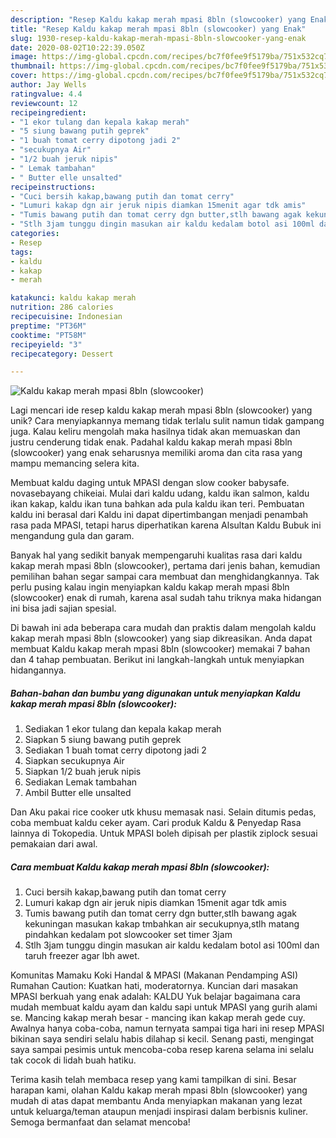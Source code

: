 ```yaml
---
description: "Resep Kaldu kakap merah mpasi 8bln (slowcooker) yang Enak"
title: "Resep Kaldu kakap merah mpasi 8bln (slowcooker) yang Enak"
slug: 1930-resep-kaldu-kakap-merah-mpasi-8bln-slowcooker-yang-enak
date: 2020-08-02T10:22:39.050Z
image: https://img-global.cpcdn.com/recipes/bc7f0fee9f5179ba/751x532cq70/kaldu-kakap-merah-mpasi-8bln-slowcooker-foto-resep-utama.jpg
thumbnail: https://img-global.cpcdn.com/recipes/bc7f0fee9f5179ba/751x532cq70/kaldu-kakap-merah-mpasi-8bln-slowcooker-foto-resep-utama.jpg
cover: https://img-global.cpcdn.com/recipes/bc7f0fee9f5179ba/751x532cq70/kaldu-kakap-merah-mpasi-8bln-slowcooker-foto-resep-utama.jpg
author: Jay Wells
ratingvalue: 4.4
reviewcount: 12
recipeingredient:
- "1 ekor tulang dan kepala kakap merah"
- "5 siung bawang putih geprek"
- "1 buah tomat cerry dipotong jadi 2"
- "secukupnya Air"
- "1/2 buah jeruk nipis"
- " Lemak tambahan"
- " Butter elle unsalted"
recipeinstructions:
- "Cuci bersih kakap,bawang putih dan tomat cerry"
- "Lumuri kakap dgn air jeruk nipis diamkan 15menit agar tdk amis"
- "Tumis bawang putih dan tomat cerry dgn butter,stlh bawang agak kekuningan masukan kakap tmbahkan air secukupnya,stlh matang pindahkan kedalam pot slowcooker set timer 3jam"
- "Stlh 3jam tunggu dingin masukan air kaldu kedalam botol asi 100ml dan taruh freezer agar lbh awet."
categories:
- Resep
tags:
- kaldu
- kakap
- merah

katakunci: kaldu kakap merah 
nutrition: 286 calories
recipecuisine: Indonesian
preptime: "PT36M"
cooktime: "PT58M"
recipeyield: "3"
recipecategory: Dessert

---
```



![Kaldu kakap merah mpasi 8bln (slowcooker)](https://img-global.cpcdn.com/recipes/bc7f0fee9f5179ba/751x532cq70/kaldu-kakap-merah-mpasi-8bln-slowcooker-foto-resep-utama.jpg)

Lagi mencari ide resep kaldu kakap merah mpasi 8bln (slowcooker) yang unik? Cara menyiapkannya memang tidak terlalu sulit namun tidak gampang juga. Kalau keliru mengolah maka hasilnya tidak akan memuaskan dan justru cenderung tidak enak. Padahal kaldu kakap merah mpasi 8bln (slowcooker) yang enak seharusnya memiliki aroma dan cita rasa yang mampu memancing selera kita.

Membuat kaldu daging untuk MPASI dengan slow cooker babysafe. novasebayang chikeiai. Mulai dari kaldu udang, kaldu ikan salmon, kaldu ikan kakap, kaldu ikan tuna bahkan ada pula kaldu ikan teri. Pembuatan kaldu ini berasal dari Kaldu ini dapat dipertimbangan menjadi penambah rasa pada MPASI, tetapi harus diperhatikan karena Alsultan Kaldu Bubuk ini mengandung gula dan garam.

Banyak hal yang sedikit banyak mempengaruhi kualitas rasa dari kaldu kakap merah mpasi 8bln (slowcooker), pertama dari jenis bahan, kemudian pemilihan bahan segar sampai cara membuat dan menghidangkannya. Tak perlu pusing kalau ingin menyiapkan kaldu kakap merah mpasi 8bln (slowcooker) enak di rumah, karena asal sudah tahu triknya maka hidangan ini bisa jadi sajian spesial.


Di bawah ini ada beberapa cara mudah dan praktis dalam mengolah kaldu kakap merah mpasi 8bln (slowcooker) yang siap dikreasikan. Anda dapat membuat Kaldu kakap merah mpasi 8bln (slowcooker) memakai 7 bahan dan 4 tahap pembuatan. Berikut ini langkah-langkah untuk menyiapkan hidangannya.

<!--inarticleads1-->

##### Bahan-bahan dan bumbu yang digunakan untuk menyiapkan Kaldu kakap merah mpasi 8bln (slowcooker):

1. Sediakan 1 ekor tulang dan kepala kakap merah
1. Siapkan 5 siung bawang putih geprek
1. Sediakan 1 buah tomat cerry dipotong jadi 2
1. Siapkan secukupnya Air
1. Siapkan 1/2 buah jeruk nipis
1. Sediakan  Lemak tambahan
1. Ambil  Butter elle unsalted


Dan Aku pakai rice cooker utk khusu memasak nasi. Selain ditumis pedas, coba membuat kaldu ceker ayam. Cari produk Kaldu &amp; Penyedap Rasa lainnya di Tokopedia. Untuk MPASI boleh dipisah per plastik ziplock sesuai pemakaian dari awal. 

<!--inarticleads2-->

##### Cara membuat Kaldu kakap merah mpasi 8bln (slowcooker):

1. Cuci bersih kakap,bawang putih dan tomat cerry
1. Lumuri kakap dgn air jeruk nipis diamkan 15menit agar tdk amis
1. Tumis bawang putih dan tomat cerry dgn butter,stlh bawang agak kekuningan masukan kakap tmbahkan air secukupnya,stlh matang pindahkan kedalam pot slowcooker set timer 3jam
1. Stlh 3jam tunggu dingin masukan air kaldu kedalam botol asi 100ml dan taruh freezer agar lbh awet.


Komunitas Mamaku Koki Handal &amp; MPASI (Makanan Pendamping ASI) Rumahan Caution: Kuatkan hati, moderatornya. Kuncian dari masakan MPASI berkuah yang enak adalah: KALDU Yuk belajar bagaimana cara mudah membuat kaldu ayam dan kaldu sapi untuk MPASI yang gurih alami se. Mancing kakap merah besar - mancing ikan kakap merah gede cuy. Awalnya hanya coba-coba, namun ternyata sampai tiga hari ini resep MPASI bikinan saya sendiri selalu habis dilahap si kecil. Senang pasti, mengingat saya sampai pesimis untuk mencoba-coba resep karena selama ini selalu tak cocok di lidah buah hatiku. 

Terima kasih telah membaca resep yang kami tampilkan di sini. Besar harapan kami, olahan Kaldu kakap merah mpasi 8bln (slowcooker) yang mudah di atas dapat membantu Anda menyiapkan makanan yang lezat untuk keluarga/teman ataupun menjadi inspirasi dalam berbisnis kuliner. Semoga bermanfaat dan selamat mencoba!
